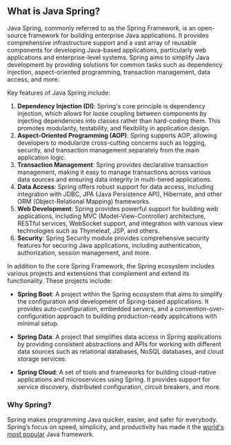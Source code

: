 ## What is Java Spring?
  
Java Spring, commonly referred to as the Spring Framework, is an open-source framework for building enterprise Java applications. It provides comprehensive infrastructure support and a vast array of reusable components for developing Java-based applications, particularly web applications and enterprise-level systems. Spring aims to simplify Java development by providing solutions for common tasks such as dependency injection, aspect-oriented programming, transaction management, data access, and more.

Key features of Java Spring include:

1. **Dependency Injection (DI)**: Spring's core principle is dependency injection, which allows for loose coupling between components by injecting dependencies into classes rather than hard-coding them. This promotes modularity, testability, and flexibility in application design.
2. **Aspect-Oriented Programming (AOP)**: Spring supports AOP, allowing developers to modularize cross-cutting concerns such as logging, security, and transaction management separately from the main application logic.
3. **Transaction Management**: Spring provides declarative transaction management, making it easy to manage transactions across various data sources and ensuring data integrity in multi-tiered applications.
4. **Data Access**: Spring offers robust support for data access, including integration with JDBC, JPA (Java Persistence API), Hibernate, and other ORM (Object-Relational Mapping) frameworks.
5. **Web Development**: Spring provides powerful support for building web applications, including MVC (Model-View-Controller) architecture, RESTful services, WebSocket support, and integration with various view technologies such as Thymeleaf, JSP, and others.
6. **Security**: Spring Security module provides comprehensive security features for securing Java applications, including authentication, authorization, session management, and more.

In addition to the core Spring Framework, the Spring ecosystem includes various projects and extensions that complement and extend its functionality. These projects include:

- **Spring Boot**: A project within the Spring ecosystem that aims to simplify the configuration and development of Spring-based applications. It provides auto-configuration, embedded servers, and a convention-over-configuration approach to building production-ready applications with minimal setup.

- **Spring Data**: A project that simplifies data access in Spring applications by providing consistent abstractions and APIs for working with different data sources such as relational databases, NoSQL databases, and cloud storage services.

- **Spring Cloud**: A set of tools and frameworks for building cloud-native applications and microservices using Spring. It provides support for service discovery, distributed configuration, circuit breakers, and more.

### Why Spring?

Spring makes programming Java quicker, easier, and safer for everybody. Spring’s focus on speed, simplicity, and productivity has made it the [world's most popular](https://snyk.io/blog/jvm-ecosystem-report-2018-platform-application/) Java framework.